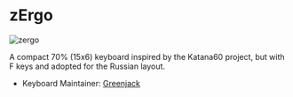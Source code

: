 # zErgo

![zergo](https://lh3.googleusercontent.com/ebufdZluIsuej_2MMqICxgyStO1TVOQXD7g-Nb4iJhjHOiG_g3gAAH335jnDCo7crZJPiUMTLWUrQ8qJWk9wbCAbMjEaNanWuqNdkMfQ7h0Oq2AYgcDvVulS68AOG65g2vtjp1_wBaJjy2D0SqGoEibhxi5A9ehQxHUJmCUaTuNiHXGR02shFr8JF6wgP7K72OY4g58RKyOUnCDRoiYENuBcZzcT_dR2Zbmzyj9fqo7VBuMJv3ry4S1aM1JiUw2ctMabhAYbjFcp7DqhgGbl0bTbcQSpYiywDLyeJol7zU0tCgqT8KixXn1YbwphlgYBhw379KiMoBHuFzoQNjwsWRPK0lzgsNRE9j6KrCCwVEokSdrt9eTLHO5emM--J_F32JuF-eT__pQBBki0kU0nS0TZl-4TWY5L8L7cb8Awg-OEX4mxN_ONWAkxu3eSKuKPOWYUVwf-VVDhjHjfv74x8Eq84T4jqyXsMPmBZjmi_Xz5c2KUusC0fQYAJa5bP3FLjEd83IBA4n-B4fx1nVUtKZAZCkVXWgJNRrYRjZlY5kKHPfu9w-2T6Q_vLwNfr5FudEHlxfTAjecxGoFtgnRmCas1ZSf0UZ15FIAfO22mQlmiRdGZge_OXn4UuWOCLlRviBiZJTIbToKaYpgqlkqlg0j7nqx951xSCEMBjEL_GDi1IFZdm6RvQAPp=w830-h358-no?authuser=0)

A compact 70% (15x6) keyboard inspired by the Katana60 project, but with F keys and adopted for the Russian layout.

* Keyboard Maintainer: [Greenjack](https://github.com/greenjack-z)
